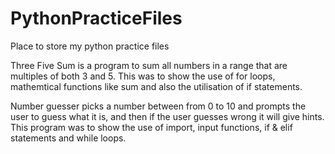 # PythonPracticeFiles
Place to store my python practice files

Three Five Sum is a program to sum all numbers in a range that are multiples of both 3 and 5. 
This was to show the use of for loops, mathemtical functions like sum and also the utilisation of if statements.

Number guesser picks a number between from 0 to 10 and prompts the user to guess what it is, and then if the user guesses wrong it will give hints.
This program was to show the use of import, input functions, if & elif statements and while loops.
